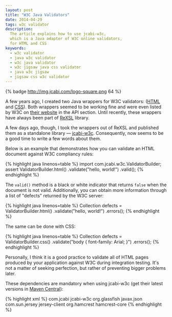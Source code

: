```yaml
---
layout: post
title: "W3C Java Validators"
date: 2014-04-29
tags: w3c validator
description:
  The article explains how to use jcabi-w3c,
  which is a Java adapter of W3C online validators,
  for HTML and CSS
keywords:
  - w3c validator
  - java w3c validator
  - w3c java validator
  - w3c jigsaw java css validator
  - java w3c jigsaw
  - jigsaw css w3c validator
---
```


{% badge http://img.jcabi.com/logo-square.png 64 %}

A few years ago, I created two Java wrappers for W3C validators: ([HTML](http://validator.w3.org/) and
[CSS](http://jigsaw.w3.org/css-validator/)).
Both wrappers seemed to be working fine and were
even listed by W3C on [their website](http://validator.w3.org/docs/api.html)
in the API section. Until recently, these wrappers have
always been part of [ReXSL](http://www.rexsl.com) library.

A few days ago, though, I took the wrappers out of ReXSL
and published them as a standalone library &mdash;
[jcabi-w3c](http://w3c.jcabi.com). Consequently, now seems
to be a good time to write a few words about them.

Below is an example that demonstrates how you can validate
an HTML document against W3C compliancy rules:

{% highlight java linenos=table %}
import com.jcabi.w3c.ValidatorBuilder;
assert ValidatorBuilder.html()
  .validate("<html>hello, world!</html>")
  .valid();
{% endhighlight %}

The `valid()` method is a black or white indicator that
returns `false` when the document is not valid. Additionally,
you can obtain more information through a list of "defects" returned by the W3C server:

{% highlight java linenos=table %}
Collection<Defect> defects = ValidatorBuilder.html()
  .validate("<html>hello, world!</html>")
  .errors();
{% endhighlight %}

The same can be done with CSS:

{% highlight java linenos=table %}
Collection<Defect> defects = ValidatorBuilder.css()
  .validate("body { font-family: Arial; }")
  .errors();
{% endhighlight %}

Personally, I think it is a good practice to validate all
of HTML pages produced by your application against W3C during
integration testing. It's not a matter of seeking perfection,
but rather of preventing bigger problems later.

These dependencies are mandatory when using jcabi-w3c
(get their latest versions in [Maven Central](http://search.maven.org/)):

{% highlight xml %}
<dependency>
  <groupId>com.jcabi</groupId>
  <artifactId>jcabi-w3c</artifactId>
</dependency>
<dependency>
  <groupId>org.glassfish</groupId>
  <artifactId>javax.json</artifactId>
</dependency>
<dependency>
  <groupId>com.sun.jersey</groupId>
  <artifactId>jersey-client</artifactId>
</dependency>
<dependency>
  <groupId>org.hamcrest</groupId>
  <artifactId>hamcrest-core</artifactId>
</dependency>
{% endhighlight %}
